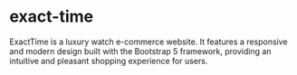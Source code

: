# exact-time
ExactTime is a luxury watch e-commerce website. It features a responsive and modern design built with the Bootstrap 5 framework, providing an intuitive and pleasant shopping experience for users.
